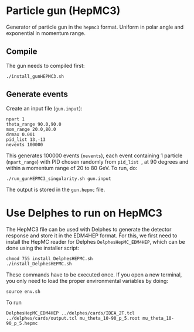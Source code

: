 # Particle gun (HepMC3)
Generator of particle gun in the `hepmc3` format. Uniform in polar angle and exponential in momentum range.

## Compile
The gun needs to compiled first:

```
./install_gunHEPMC3.sh
```

## Generate events

Create an input file (`gun.input`):

    npart 1
    theta_range 90.0,90.0
    mom_range 20.0,80.0
    drmax 0.001
    pid_list 13,-13
    nevents 100000


This generates 100000 events (`nevents`), each event containing 1 particle (`npart_range`) with PID chosen randomly from `pid_list `, at 90 degrees and within a momentum range of 20 to 80 GeV. To run, do:


    ./run_gunHEPMC3_singularity.sh gun.input


The output is stored in the `gun.hepmc` file.



# Use Delphes to run on HepMC3
The HepMC3 file can be used with Delphes to generate the detector response and store it in the EDM4HEP format. For this, we first need to install the HepMC reader for Delphes `DelphesHepMC_EDM4HEP`, which can be done using the installer script:

    chmod 755 install_DelphesHEPMC.sh
    ./install_DelphesHEPMC.sh

These commands have to be executed once. If you open a new terminal, you only need to load the proper environmental variables by doing:

    source env.sh

To run 

    DelphesHepMC_EDM4HEP ../delphes/cards/IDEA_2T.tcl ../delphes/cards/output.tcl mu_theta_10-90_p_5.root mu_theta_10-90_p_5.hepmc



